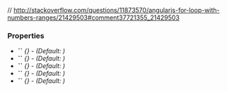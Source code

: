 // http://stackoverflow.com/questions/11873570/angularjs-for-loop-with-numbers-ranges/21429503#comment37721355_21429503


### Properties

- **``** *{}* - *(Default: )*
- **``** *{}* - *(Default: )*
- **``** *{}* - *(Default: )*
- **``** *{}* - *(Default: )*
- **``** *{}* - *(Default: )*
